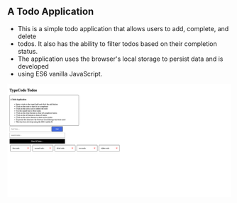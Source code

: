 ## A Todo Application

- This is a simple todo application that allows users to add, complete, and delete
- todos. It also has the ability to filter todos based on their completion status.
- The application uses the browser's local storage to persist data and is developed
- using ES6 vanilla JavaScript.

![previewimg](./assets/previewimg.png)
